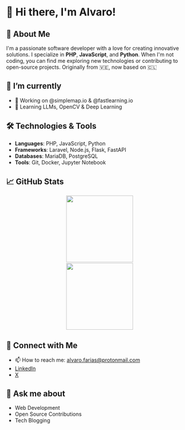 # 👋 Hi there, I'm Alvaro!

## 🚀 About Me
I'm a passionate software developer with a love for creating innovative solutions. I specialize in **PHP**, **JavaScript**, and **Python**. When I'm not coding, you can find me exploring new technologies or contributing to open-source projects. Originally from 🇻🇪, now based on 🇨🇱

## 🌱 I’m currently
- 🔭 Working on @simplemap.io & @fastlearning.io
- 🌱 Learning LLMs, OpenCV & Deep Learning

## 🛠️ Technologies & Tools
- **Languages**: PHP, JavaScript, Python
- **Frameworks**: Laravel, Node.js, Flask, FastAPI
- **Databases**: MariaDB, PostgreSQL
- **Tools**: Git, Docker, Jupyter Notebook

## 📈 GitHub Stats
<div style="display: flex; flex-direction: column; gap: 2px; align-items: center;">
  <img height="180em" src="https://github-readme-stats.vercel.app/api?username=afariasfermin&count_private=true&show_icons=true&theme=dracula&bg_color=-45deg,282A36,3D3344" />
  <img height="180em" src="https://github-readme-stats.vercel.app/api/top-langs/?username=afariasfermin&theme=dracula&bg_color=-45deg,282A36,3D3344&layout=compact&langs_count=6" />
</div>

## 🤝 Connect with Me
- 📫 How to reach me: alvaro.farias@protonmail.com
- [LinkedIn](https://www.linkedin.com/in/afarissfermin)
- [X](https://twitter.com/afariasfermin)

## 💬 Ask me about
- Web Development
- Open Source Contributions
- Tech Blogging
